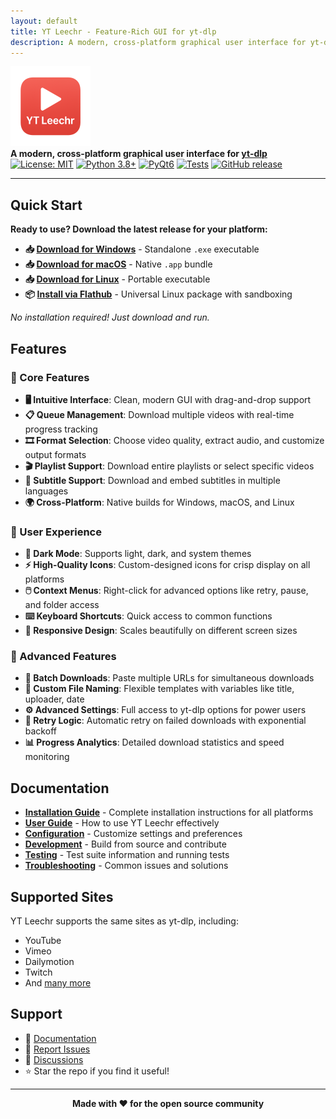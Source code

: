 ```yaml
---
layout: default
title: YT Leechr - Feature-Rich GUI for yt-dlp
description: A modern, cross-platform graphical user interface for yt-dlp with advanced download management features
---
```


<div class="center">
  <img src="assets/icon.png" alt="YT Leechr Logo" width="128" height="128">
</div>

<div class="center">
  <strong>A modern, cross-platform graphical user interface for <a href="https://github.com/yt-dlp/yt-dlp">yt-dlp</a></strong>
</div>

<div class="center badges">
  <a href="https://opensource.org/licenses/MIT"><img src="https://img.shields.io/badge/License-MIT-yellow.svg" alt="License: MIT"></a>
  <a href="https://www.python.org/downloads/"><img src="https://img.shields.io/badge/python-3.8+-blue.svg" alt="Python 3.8+"></a>
  <a href="https://pypi.org/project/PyQt6/"><img src="https://img.shields.io/badge/GUI-PyQt6-green.svg" alt="PyQt6"></a>
  <a href="testing"><img src="https://img.shields.io/badge/tests-68%20passed-brightgreen.svg" alt="Tests"></a>
  <a href="https://github.com/buggerman/yt-leechr/releases"><img src="https://img.shields.io/github/v/release/buggerman/yt-leechr.svg" alt="GitHub release"></a>
</div>

---

## Quick Start

**Ready to use? Download the latest release for your platform:**

- **📥 [Download for Windows](https://github.com/buggerman/yt-leechr/releases/latest)** - Standalone `.exe` executable
- **📥 [Download for macOS](https://github.com/buggerman/yt-leechr/releases/latest)** - Native `.app` bundle
- **📥 [Download for Linux](https://github.com/buggerman/yt-leechr/releases/latest)** - Portable executable
- **📦 [Install via Flathub](installation#flatpak)** - Universal Linux package with sandboxing

*No installation required! Just download and run.*

## Features

### 🎯 Core Features
- **🖥️ Intuitive Interface**: Clean, modern GUI with drag-and-drop support
- **📋 Queue Management**: Download multiple videos with real-time progress tracking
- **🎞️ Format Selection**: Choose video quality, extract audio, and customize output formats
- **🎬 Playlist Support**: Download entire playlists or select specific videos
- **📑 Subtitle Support**: Download and embed subtitles in multiple languages
- **🌍 Cross-Platform**: Native builds for Windows, macOS, and Linux

### 🎨 User Experience
- **🌙 Dark Mode**: Supports light, dark, and system themes
- **⚡ High-Quality Icons**: Custom-designed icons for crisp display on all platforms
- **🖱️ Context Menus**: Right-click for advanced options like retry, pause, and folder access
- **⌨️ Keyboard Shortcuts**: Quick access to common functions
- **📱 Responsive Design**: Scales beautifully on different screen sizes

### 🔧 Advanced Features
- **🔀 Batch Downloads**: Paste multiple URLs for simultaneous downloads
- **📁 Custom File Naming**: Flexible templates with variables like title, uploader, date
- **⚙️ Advanced Settings**: Full access to yt-dlp options for power users
- **🔄 Retry Logic**: Automatic retry on failed downloads with exponential backoff
- **📊 Progress Analytics**: Detailed download statistics and speed monitoring

## Documentation

- **[Installation Guide](installation)** - Complete installation instructions for all platforms
- **[User Guide](user-guide)** - How to use YT Leechr effectively
- **[Configuration](configuration)** - Customize settings and preferences
- **[Development](development)** - Build from source and contribute
- **[Testing](testing)** - Test suite information and running tests
- **[Troubleshooting](troubleshooting)** - Common issues and solutions

## Supported Sites

YT Leechr supports the same sites as yt-dlp, including:
- YouTube
- Vimeo
- Dailymotion
- Twitch
- And [many more](https://github.com/yt-dlp/yt-dlp/blob/master/supportedsites.md)

## Support

- 📖 [Documentation](https://buggerman.github.io/yt-leechr/)
- 🐛 [Report Issues](https://github.com/buggerman/yt-leechr/issues)
- 💬 [Discussions](https://github.com/buggerman/yt-leechr/discussions)
- ⭐ Star the repo if you find it useful!

---

<div align="center">
<strong>Made with ❤️ for the open source community</strong>
</div>
